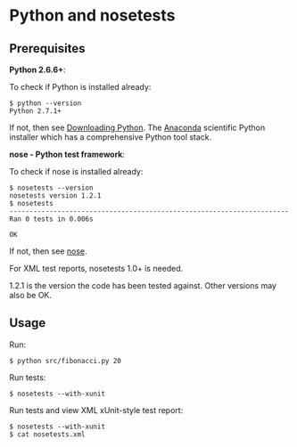 Python and nosetests
====================

Prerequisites
-------------

**Python 2.6.6+**:

To check if Python is installed already:

```
$ python --version
Python 2.7.1+
```

If not, then see [Downloading Python](http://wiki.python.org/moin/BeginnersGuide/Download). The [Anaconda](http://continuum.io/anacondace.html) scientific Python installer which has a comprehensive Python tool stack.

**nose - Python test framework**:

To check if nose is installed already:

```
$ nosetests --version
nosetests version 1.2.1
$ nosetests
----------------------------------------------------------------------
Ran 0 tests in 0.006s

OK
```

If not, then see [nose](http://nose.readthedocs.org).

For XML test reports, nosetests 1.0+ is needed.

1.2.1 is the version the code has been tested against. Other versions may also be OK.

Usage
-----

Run:

```
$ python src/fibonacci.py 20
```

Run tests:

```
$ nosetests --with-xunit
```

Run tests and view XML xUnit-style test report:

```
$ nosetests --with-xunit
$ cat nosetests.xml
```
